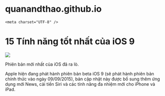# quanandthao.github.io
<html>
<head>
	
	<meta charset="UTF-8" />

</head>
<body>
	<h1>15 Tính năng tốt nhất của iOS 9</h1>
		<img src="ios.jpg">
		<p>Phiên bản mới nhất của iOS đã ra lò.

Apple hiện đang phát hành phiên bản beta iOS 9 (sẽ phát hành phiên bản chính thức vào ngày 09/09/2015), bản cập nhật này được bổ sung thêm ứng dụng mới News, cải tiến Siri và các tính năng đa nhiệm mới cho iPhone và iPad.
</p>

</body>
</html>
